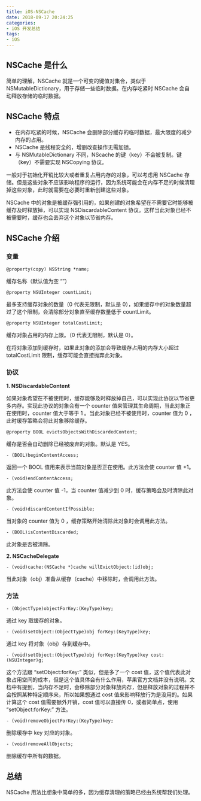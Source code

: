 ```yaml
---
title: iOS-NSCache
date: 2018-09-17 20:24:25
categories:
- iOS 开发总结
tags:
- iOS
---
```

## NSCache 是什么
简单的理解，NSCache 就是一个可变的键值对集合，类似于 NSMutableDictionary，用于存储一些临时数据。在内存吃紧时 NSCache 会自动释放存储的临时数据。
## NSCache 特点
* 在内存吃紧的时候，NSCache 会删除部分缓存的临时数据，最大限度的减少内存的占用。
* NSCache 是线程安全的，增删改查操作无需加锁。
* 与 NSMutableDictionary 不同，NScache 的键（key）不会被复制。键（key）不需要实现 NSCopying 协议。

一般对于初始化开销比较大或者重复占用内存的对象，可以考虑用 NSCache 存储。但是这些对象不应该影响程序的运行，因为系统可能会在内存不足的时候清理掉这些对象，此时就需要在必要时重新创建这些对象。

NSCache 中的对象是被缓存强引用的，如果创建的对象希望在不需要它时能够被缓存及时释放掉，可以实现 NSDiscardableContent 协议。这样当此对象已经不被需要时，缓存也会丢弃这个对象以节省内存。

## NSCache 介绍
### 变量
``@property(copy) NSString *name; 
``

缓存名称（默认值为空 “”）

``@property NSUInteger countLimit;
``

最多支持缓存对象的数量（0 代表无限制，默认是 0），如果缓存中的对象数量超过了这个限制，会清除部分对象直至缓存数量低于 countLimit。

``@property NSUInteger totalCostLimit;
``

缓存对象占用的内存上限。（0 代表无限制，默认是 0）。

在将对象添加到缓存时，如果此对象的添加会导致缓存占用的内存大小超过 totalCostLimit 限制，缓存可能会直接抛弃此对象。

### 协议

**1. NSDiscardableContent**

如果对象希望在不被使用时，缓存能够及时释放掉自己，可以实现此协议以节省更多内存。实现此协议的对象会有一个 counter 值来管理其生命周期，当此对象正在使用时，counter 值大于等于 1 。当此对象已经不被使用时，counter 值为 0 ，此时缓存策略会将此对象移除缓存。

``@property BOOL evictsObjectsWithDiscardedContent;
``

缓存是否会自动删除已经被废弃的对象。默认是 YES。

``- (BOOL)beginContentAccess;
``

返回一个 BOOL 值用来表示当前对象是否正在使用。此方法会使 counter 值 +1。

``- (void)endContentAccess;
``

此方法会使 counter 值 -1，当 counter 值减少到 0 时，缓存策略会及时清除此对象。

``- (void)discardContentIfPossible;
``

当对象的 counter 值为 0 ，缓存策略开始清除此对象时会调用此方法。

``- (BOOL)isContentDiscarded;
``

此对象是否被清除。

**2. NSCacheDelegate**

``- (void)cache:(NSCache *)cache willEvictObject:(id)obj;
``

当此对象（obj）准备从缓存（cache）中移除时，会调用此方法。

### 方法
``- (ObjectType)objectForKey:(KeyType)key;
``

通过 key 取缓存的对象。

``- (void)setObject:(ObjectType)obj forKey:(KeyType)key;
``

通过 key 将对象（obj）存到缓存中。

``- (void)setObject:(ObjectType)obj forKey:(KeyType)key cost:(NSUInteger)g;
``

这个方法跟 “setObject:forKey:” 类似，但是多了一个 cost 值，这个值代表此对象占用空间的成本，但是这个值具体会有什么作用，苹果官方文档并没有说明。文档中有提到，当内存不足时，会移除部分对象释放内存，但是释放对象的过程并不会按照某种特定顺序来，所以如果想通过 cost 值来影响释放行为是没用的。如果计算这个 cost 值需要额外开销，cost 值可以直接传 0，或者简单点，使用 “setObject:forKey:” 方法。

``- (void)removeObjectForKey:(KeyType)key;
``

删除缓存中 key 对应的对象。

``- (void)removeAllObjects;
``

删除缓存中所有的数据。

## 总结
NSCache 用法比想象中简单的多，因为缓存清理的策略已经由系统帮我们处理。

